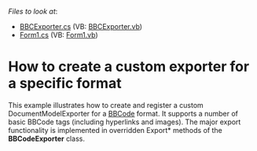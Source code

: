 <!-- default file list -->
*Files to look at*:

* [BBCExporter.cs](./CS/BBCExporter.cs) (VB: [BBCExporter.vb](./VB/BBCExporter.vb))
* [Form1.cs](./CS/Form1.cs) (VB: [Form1.vb](./VB/Form1.vb))
<!-- default file list end -->
# How to create a custom exporter for a specific format


<p>This example illustrates how to create and register a custom DocumentModelExporter for a <a href="http://www.bbcode.org/"><u>BBCode</u></a> format. It supports a number of basic BBCode tags (including hyperlinks and images). The major export functionality is implemented in overridden Export* methods of the <strong>BBCodeExporter</strong> class.</p>

<br/>


